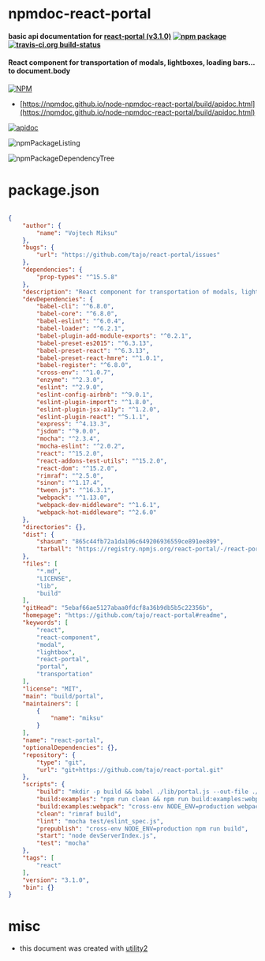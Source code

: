 # npmdoc-react-portal

#### basic api documentation for  [react-portal (v3.1.0)](https://github.com/tajo/react-portal#readme)  [![npm package](https://img.shields.io/npm/v/npmdoc-react-portal.svg?style=flat-square)](https://www.npmjs.org/package/npmdoc-react-portal) [![travis-ci.org build-status](https://api.travis-ci.org/npmdoc/node-npmdoc-react-portal.svg)](https://travis-ci.org/npmdoc/node-npmdoc-react-portal)

#### React component for transportation of modals, lightboxes, loading bars... to document.body

[![NPM](https://nodei.co/npm/react-portal.png?downloads=true&downloadRank=true&stars=true)](https://www.npmjs.com/package/react-portal)

- [https://npmdoc.github.io/node-npmdoc-react-portal/build/apidoc.html](https://npmdoc.github.io/node-npmdoc-react-portal/build/apidoc.html)

[![apidoc](https://npmdoc.github.io/node-npmdoc-react-portal/build/screenCapture.buildCi.browser.%252Ftmp%252Fbuild%252Fapidoc.html.png)](https://npmdoc.github.io/node-npmdoc-react-portal/build/apidoc.html)

![npmPackageListing](https://npmdoc.github.io/node-npmdoc-react-portal/build/screenCapture.npmPackageListing.svg)

![npmPackageDependencyTree](https://npmdoc.github.io/node-npmdoc-react-portal/build/screenCapture.npmPackageDependencyTree.svg)



# package.json

```json

{
    "author": {
        "name": "Vojtech Miksu"
    },
    "bugs": {
        "url": "https://github.com/tajo/react-portal/issues"
    },
    "dependencies": {
        "prop-types": "^15.5.8"
    },
    "description": "React component for transportation of modals, lightboxes, loading bars... to document.body",
    "devDependencies": {
        "babel-cli": "^6.8.0",
        "babel-core": "^6.8.0",
        "babel-eslint": "^6.0.4",
        "babel-loader": "^6.2.1",
        "babel-plugin-add-module-exports": "^0.2.1",
        "babel-preset-es2015": "^6.3.13",
        "babel-preset-react": "^6.3.13",
        "babel-preset-react-hmre": "^1.0.1",
        "babel-register": "^6.8.0",
        "cross-env": "^1.0.7",
        "enzyme": "^2.3.0",
        "eslint": "^2.9.0",
        "eslint-config-airbnb": "^9.0.1",
        "eslint-plugin-import": "^1.8.0",
        "eslint-plugin-jsx-a11y": "^1.2.0",
        "eslint-plugin-react": "^5.1.1",
        "express": "^4.13.3",
        "jsdom": "^9.0.0",
        "mocha": "^2.3.4",
        "mocha-eslint": "^2.0.2",
        "react": "^15.2.0",
        "react-addons-test-utils": "^15.2.0",
        "react-dom": "^15.2.0",
        "rimraf": "^2.5.0",
        "sinon": "^1.17.4",
        "tween.js": "^16.3.1",
        "webpack": "^1.13.0",
        "webpack-dev-middleware": "^1.6.1",
        "webpack-hot-middleware": "^2.6.0"
    },
    "directories": {},
    "dist": {
        "shasum": "865c44fb72a1da106c649206936559ce891ee899",
        "tarball": "https://registry.npmjs.org/react-portal/-/react-portal-3.1.0.tgz"
    },
    "files": [
        "*.md",
        "LICENSE",
        "lib",
        "build"
    ],
    "gitHead": "5ebaf66ae5127abaa0fdcf8a36b9db5b5c22356b",
    "homepage": "https://github.com/tajo/react-portal#readme",
    "keywords": [
        "react",
        "react-component",
        "modal",
        "lightbox",
        "react-portal",
        "portal",
        "transportation"
    ],
    "license": "MIT",
    "main": "build/portal",
    "maintainers": [
        {
            "name": "miksu"
        }
    ],
    "name": "react-portal",
    "optionalDependencies": {},
    "repository": {
        "type": "git",
        "url": "git+https://github.com/tajo/react-portal.git"
    },
    "scripts": {
        "build": "mkdir -p build && babel ./lib/portal.js --out-file ./build/portal.js",
        "build:examples": "npm run clean && npm run build:examples:webpack",
        "build:examples:webpack": "cross-env NODE_ENV=production webpack --config webpack.config.prod.babel.js",
        "clean": "rimraf build",
        "lint": "mocha test/eslint_spec.js",
        "prepublish": "cross-env NODE_ENV=production npm run build",
        "start": "node devServerIndex.js",
        "test": "mocha"
    },
    "tags": [
        "react"
    ],
    "version": "3.1.0",
    "bin": {}
}
```



# misc
- this document was created with [utility2](https://github.com/kaizhu256/node-utility2)
